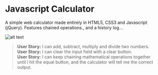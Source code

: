 # Javascript Calculator

A simple web calculator made entirely in HTML5, CSS3 and Javascript (jQuery). Features chained operations., and a history log...

![alt text](https://caleb-ellis.github.io/assets/img/calculator.jpg)

>**User Story:** I can add, subtract, multiply and divide two numbers.<br>
>**User Story:** I can clear the input field with a clear button.<br>
>**User Story:** I can keep chaining mathematical operations together until I hit the equal button, and the calculator will tell me the correct output.<br>
